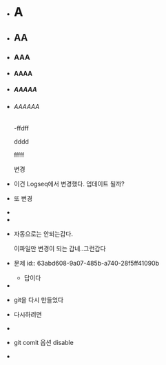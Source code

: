 - # A
- ## AA
- ### AAA
- #### AAAA
- ##### AAAAA
- ###### AAAAAA
  -ffdff
  
  dddd
  
  fffff
  
  변경
- 이건 Logseq에서 변경했다. 업데이트 될까?
- 또 변경
-
-
- 자동으로는 안되는갑다.
  
  이파일만 변경이 되는 갑네..그런갑다
- 문제
  id:: 63abd608-9a07-485b-a740-28f5ff41090b
	- 답이다
-
- git을 다시 만들었다
- 다시하려면
-
- git comit 옵션 disable
-